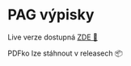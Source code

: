 # PAG výpisky
Live verze dostupná [ZDE 📃](https://pan-sveta.github.io/pag-vypisky/)

PDFko lze stáhnout v releasech 📦

